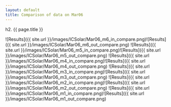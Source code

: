 ```yaml
---
layout: default
title: Comparison of data on Mar06
---
```

h2. {{ page.title }}

![Results]({{ site.url }}/images/ICSolar/Mar06_m6_in_compare.png)![Results]({{ site.url }}/images/ICSolar/Mar06_m6_out_compare.png)
![Results]({{ site.url }}/images/ICSolar/Mar06_m5_in_compare.png)![Results]({{ site.url }}/images/ICSolar/Mar06_m5_out_compare.png)
![Results]({{ site.url }}/images/ICSolar/Mar06_m4_in_compare.png)![Results]({{ site.url }}/images/ICSolar/Mar06_m4_out_compare.png)
![Results]({{ site.url }}/images/ICSolar/Mar06_m3_in_compare.png)![Results]({{ site.url }}/images/ICSolar/Mar06_m3_out_compare.png)
![Results]({{ site.url }}/images/ICSolar/Mar06_m2_in_compare.png)![Results]({{ site.url }}/images/ICSolar/Mar06_m2_out_compare.png)
![Results]({{ site.url }}/images/ICSolar/Mar06_m1_in_compare.png)![Results]({{ site.url }}/images/ICSolar/Mar06_m1_out_compare.png)

